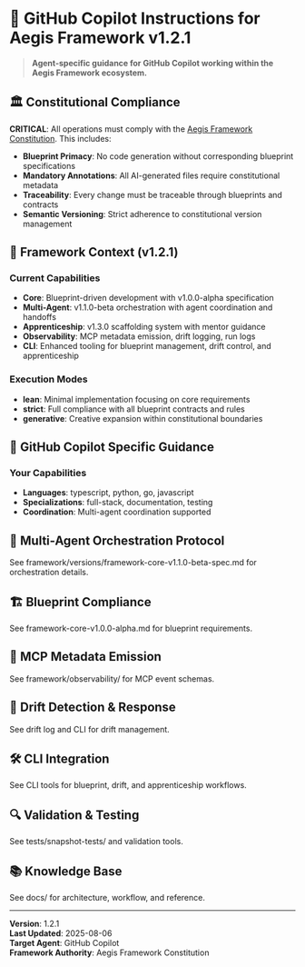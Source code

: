 <!--
@aegisFrameworkVersion: 1.2.1
@intent: Agent-agnostic instructions template for all Aegis agents
@context: Modular, versioned, and assembled from framework docs and agent profiles
@generatedFrom: agent-instructions.template.md
-->

# 🤖 GitHub Copilot Instructions for Aegis Framework v1.2.1

> **Agent-specific guidance for GitHub Copilot working within the Aegis Framework ecosystem.**

## 🏛️ Constitutional Compliance

**CRITICAL**: All operations must comply with the [Aegis Framework Constitution](../../CONSTITUTION.md). This includes:

- **Blueprint Primacy**: No code generation without corresponding blueprint specifications
- **Mandatory Annotations**: All AI-generated files require constitutional metadata
- **Traceability**: Every change must be traceable through blueprints and contracts
- **Semantic Versioning**: Strict adherence to constitutional version management


## 🎯 Framework Context (v1.2.1)

### Current Capabilities
- **Core**: Blueprint-driven development with v1.0.0-alpha specification
- **Multi-Agent**: v1.1.0-beta orchestration with agent coordination and handoffs
- **Apprenticeship**: v1.3.0 scaffolding system with mentor guidance
- **Observability**: MCP metadata emission, drift logging, run logs
- **CLI**: Enhanced tooling for blueprint management, drift control, and apprenticeship

### Execution Modes
- **lean**: Minimal implementation focusing on core requirements
- **strict**: Full compliance with all blueprint contracts and rules
- **generative**: Creative expansion within constitutional boundaries


## 🎯 GitHub Copilot Specific Guidance

### Your Capabilities
- **Languages**: typescript, python, go, javascript
- **Specializations**: full-stack, documentation, testing
- **Coordination**: Multi-agent coordination supported


## 🔁 Multi-Agent Orchestration Protocol

See framework/versions/framework-core-v1.1.0-beta-spec.md for orchestration details.


## 🏗️ Blueprint Compliance

See framework-core-v1.0.0-alpha.md for blueprint requirements.


## 📄 MCP Metadata Emission

See framework/observability/ for MCP event schemas.


## 🧠 Drift Detection &amp; Response

See drift log and CLI for drift management.


## 🛠️ CLI Integration

See CLI tools for blueprint, drift, and apprenticeship workflows.


## 🔍 Validation &amp; Testing

See tests/snapshot-tests/ and validation tools.


## 📚 Knowledge Base

See docs/ for architecture, workflow, and reference.


---

**Version**: 1.2.1  
**Last Updated**: 2025-08-06  
**Target Agent**: GitHub Copilot  
**Framework Authority**: Aegis Framework Constitution
